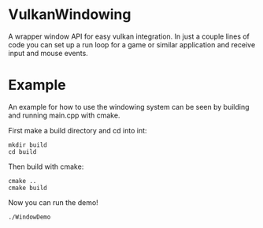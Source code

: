 # VulkanWindowing
A wrapper window API for easy vulkan integration. In just a couple lines of code you can set up a run loop for a game or similar application and receive input and mouse events.


# Example

An example for how to use the windowing system can be seen by building and running main.cpp with cmake.

First make a build directory and cd into int:

    mkdir build
    cd build
    
Then build with cmake:
    
    cmake ..
    cmake build
    
Now you can run the demo!

    ./WindowDemo
